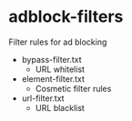 # adblock-filters

Filter rules for ad blocking

- bypass-filter.txt
  - URL whitelist
- element-filter.txt
  - Cosmetic filter rules
- url-filter.txt
  - URL blacklist
